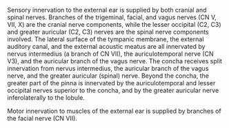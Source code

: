 Sensory innervation to the external ear is supplied by both cranial and spinal nerves. Branches of the trigeminal, facial, and vagus nerves (CN V, VII, X) are the cranial nerve components, while the lesser occipital (C2, C3) and greater auricular (C2, C3) nerves are the spinal nerve components involved. The lateral surface of the tympanic membrane, the external auditory canal, and the external acoustic meatus are all innervated by nervus intermedius (a branch of CN VII), the auriculotemporal nerve (CN V3), and the auricular branch of the vagus nerve. The concha receives split innervation from nervus intermedius, the auricular branch of the vagus nerve, and the greater auricular (spinal) nerve. Beyond the concha, the greater part of the pinna is innervated by the auriculotemporal and lesser occipital nerves superior to the concha, and by the greater auricular nerve inferolaterally to the lobule.

Motor innervation to muscles of the external ear is supplied by branches of the facial nerve (CN VII).